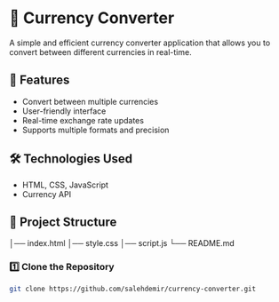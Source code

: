 # 💱 Currency Converter

A simple and efficient currency converter application that allows you to convert between different currencies in real-time.

## 📌 Features
- Convert between multiple currencies
- User-friendly interface
- Real-time exchange rate updates
- Supports multiple formats and precision

## 🛠️ Technologies Used
- HTML, CSS, JavaScript
- Currency API 

## 📂 Project Structure
│── index.html
│── style.css
│── script.js
└── README.md

### 1️⃣ Clone the Repository
```bash
git clone https://github.com/salehdemir/currency-converter.git



